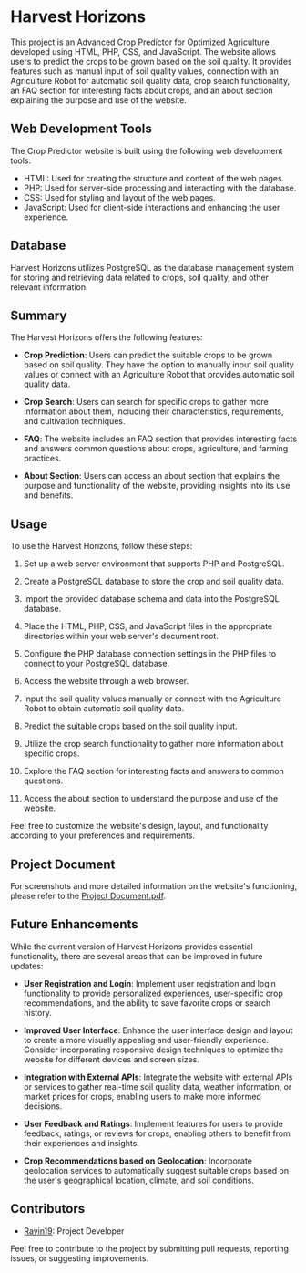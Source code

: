 # Harvest Horizons

This project is an Advanced Crop Predictor for Optimized Agriculture developed using HTML, PHP, CSS, and JavaScript. The website allows users to predict the crops to be grown based on the soil quality. It provides features such as manual input of soil quality values, connection with an Agriculture Robot for automatic soil quality data, crop search functionality, an FAQ section for interesting facts about crops, and an about section explaining the purpose and use of the website.

## Web Development Tools

The Crop Predictor website is built using the following web development tools:

- HTML: Used for creating the structure and content of the web pages.
- PHP: Used for server-side processing and interacting with the database.
- CSS: Used for styling and layout of the web pages.
- JavaScript: Used for client-side interactions and enhancing the user experience.

## Database

Harvest Horizons utilizes PostgreSQL as the database management system for storing and retrieving data related to crops, soil quality, and other relevant information.

## Summary

The Harvest Horizons offers the following features:

- **Crop Prediction**: Users can predict the suitable crops to be grown based on soil quality. They have the option to manually input soil quality values or connect with an Agriculture Robot that provides automatic soil quality data.

- **Crop Search**: Users can search for specific crops to gather more information about them, including their characteristics, requirements, and cultivation techniques.

- **FAQ**: The website includes an FAQ section that provides interesting facts and answers common questions about crops, agriculture, and farming practices.

- **About Section**: Users can access an about section that explains the purpose and functionality of the website, providing insights into its use and benefits.

## Usage

To use the Harvest Horizons, follow these steps:

1. Set up a web server environment that supports PHP and PostgreSQL.

2. Create a PostgreSQL database to store the crop and soil quality data.

3. Import the provided database schema and data into the PostgreSQL database.

4. Place the HTML, PHP, CSS, and JavaScript files in the appropriate directories within your web server's document root.

5. Configure the PHP database connection settings in the PHP files to connect to your PostgreSQL database.

6. Access the website through a web browser.

7. Input the soil quality values manually or connect with the Agriculture Robot to obtain automatic soil quality data.

8. Predict the suitable crops based on the soil quality input.

9. Utilize the crop search functionality to gather more information about specific crops.

10. Explore the FAQ section for interesting facts and answers to common questions.

11. Access the about section to understand the purpose and use of the website.

Feel free to customize the website's design, layout, and functionality according to your preferences and requirements.

## Project Document

For screenshots and more detailed information on the website's functioning, please refer to the [Project Document.pdf](https://github.com/rayin19/Crop-Prediction-Website/blob/main/Project%20Document.pdf).

## Future Enhancements

While the current version of Harvest Horizons provides essential functionality, there are several areas that can be improved in future updates:

- **User Registration and Login**: Implement user registration and login functionality to provide personalized experiences, user-specific crop recommendations, and the ability to save favorite crops or search history.

- **Improved User Interface**: Enhance the user interface design and layout to create a more visually appealing and user-friendly experience. Consider incorporating responsive design techniques to optimize the website for different devices and screen sizes.

- **Integration with External APIs**: Integrate the website with external APIs or services to gather real-time soil quality data, weather information, or market prices for crops, enabling users to make more informed decisions.

- **User Feedback and Ratings**: Implement features for users to provide feedback, ratings, or reviews for crops, enabling others to benefit from their experiences and insights.

- **Crop Recommendations based on Geolocation**: Incorporate geolocation services to automatically suggest suitable crops based on the user's geographical location, climate, and soil conditions.

## Contributors

- [Rayin19](https://github.com/rayin19): Project Developer

Feel free to contribute to the project by submitting pull requests, reporting issues, or suggesting improvements.
